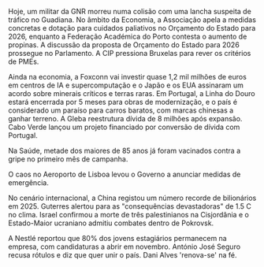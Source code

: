 Hoje, um militar da GNR morreu numa colisão com uma lancha suspeita de tráfico no Guadiana. No âmbito da Economia, a Associação apela a medidas concretas e dotação para cuidados paliativos no Orçamento do Estado para 2026, enquanto a Federação Académica do Porto contesta o aumento de propinas. A discussão da proposta de Orçamento do Estado para 2026 prossegue no Parlamento. A CIP pressiona Bruxelas para rever os critérios de PMEs.

Ainda na economia, a Foxconn vai investir quase 1,2 mil milhões de euros em centros de IA e supercomputação e o Japão e os EUA assinaram um acordo sobre minerais críticos e terras raras. Em Portugal, a Linha do Douro estará encerrada por 5 meses para obras de modernização, e o país é considerado um paraíso para carros baratos, com marcas chinesas a ganhar terreno. A Gleba reestrutura dívida de 8 milhões após expansão. Cabo Verde lançou um projeto financiado por conversão de dívida com Portugal.

Na Saúde, metade dos maiores de 85 anos já foram vacinados contra a gripe no primeiro mês de campanha.

O caos no Aeroporto de Lisboa levou o Governo a anunciar medidas de emergência.

No cenário internacional, a China registou um número recorde de bilionários em 2025. Guterres alertou para as "consequências devastadoras" de 1.5 C no clima. Israel confirmou a morte de três palestinianos na Cisjordânia e o Estado-Maior ucraniano admitiu combates dentro de Pokrovsk.

A Nestlé reportou que 80% dos jovens estagiários permanecem na empresa, com candidaturas a abrir em novembro. António José Seguro recusa rótulos e diz que quer unir o país. Dani Alves 'renova-se' na fé.
